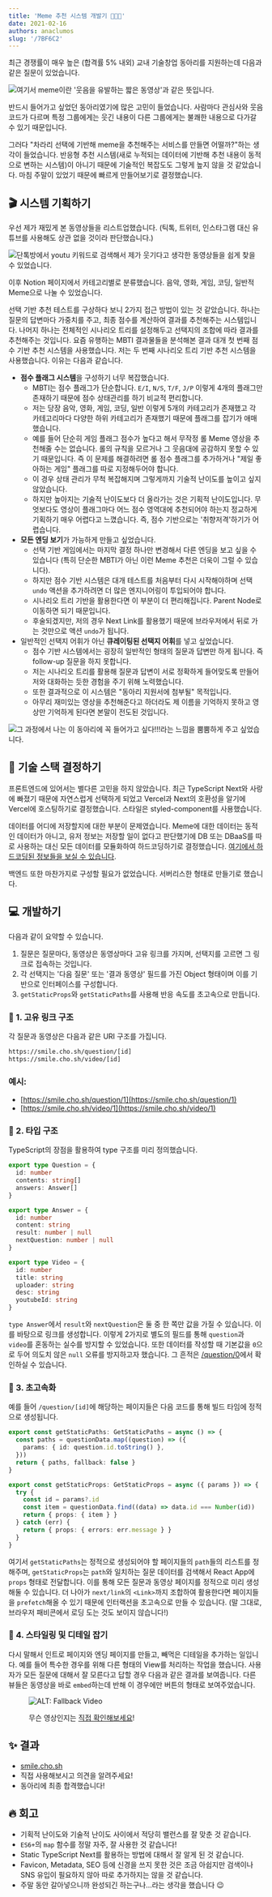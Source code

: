 ```yaml
---
title: 'Meme 추천 시스템 개발기 🧑🏻‍🍳'
date: 2021-02-16
authors: anaclumos
slug: '/7BF6C2'
---
```


최근 경쟁률이 매우 높은 (합격률 5% 내외) 교내 기술창업 동아리를 지원하는데 다음과 같은 질문이 있었습니다.

![여기서 meme이란 '웃음을 유발하는 짧은 동영상'과 같은 뜻입니다.](E08CF2.png)

반드시 들어가고 싶었던 동아리였기에 많은 고민이 들었습니다. 사람마다 관심사와 웃음 코드가 다르며 특정 그룹에게는 웃긴 내용이 다른 그룹에게는 불쾌한 내용으로 다가갈 수 있기 때문입니다.

그러다 "차라리 선택에 기반해 meme을 추천해주는 서비스를 만들면 어떨까?"하는 생각이 들었습니다. 반응형 추천 시스템(새로 누적되는 데이터에 기반해 추천 내용이 동적으로 변하는 시스템)이 아니기 때문에 기술적인 복잡도도 그렇게 높지 않을 것 같았습니다. 마침 주말이 있었기 때문에 빠르게 만들어보기로 결정했습니다.

## 🎬 시스템 기획하기

우선 제가 재밌게 본 동영상들을 리스트업했습니다. (틱톡, 트위터, 인스타그램 대신 유튜브를 사용해도 상관 없을 것이라 판단했습니다.)

![단톡방에서 youtu 키워드로 검색해서 제가 웃기다고 생각한 동영상들을 쉽게 찾을 수 있었습니다.](949544.jpeg)

이후 Notion 페이지에서 카테고리별로 분류했습니다. 음악, 영화, 게임, 코딩, 일반적 Meme으로 나눌 수 있었습니다.

선택 기반 추천 테스트를 구상하다 보니 2가지 접근 방법이 있는 것 같았습니다. 하나는 질문의 답변마다 가중치를 주고, 최종 점수를 계산하여 결과를 추천해주는 시스템입니다. 나머지 하나는 전체적인 시나리오 트리를 설정해두고 선택지의 조합에 따라 결과를 추천해주는 것입니다. 요즘 유행하는 MBTI 결과물들을 분석해본 결과 대개 첫 번째 점수 기반 추천 시스템을 사용했습니다. 저는 두 번째 시나리오 트리 기반 추천 시스템을 사용했습니다. 이유는 다음과 같습니다.

- **점수 플래그 시스템**을 구성하기 너무 복잡했습니다.
  - MBTI는 점수 플래그가 단순합니다. `E/I`, `N/S`, `T/F`, `J/P` 이렇게 4개의 플래그만 존재하기 때문에 점수 상태관리를 하기 비교적 편리합니다.
  - 저는 당장 음악, 영화, 게임, 코딩, 일반 이렇게 5개의 카테고리가 존재했고 각 카테고리마다 다양한 하위 카테고리가 존재했기 때문에 플래그를 잡기가 애매했습니다.
  - 예를 들어 단순히 게임 플래그 점수가 높다고 해서 무작정 롤 Meme 영상을 추천해줄 수는 없습니다. 롤의 규칙을 모르거나 그 웃음대에 공감하지 못할 수 있기 때문입니다. 즉 이 문제를 해결하려면 롤 점수 플래그를 추가하거나 "제일 좋아하는 게임" 플래그를 따로 지정해두어야 합니다.
  - 이 경우 상태 관리가 무척 복잡해지며 그렇게까지 기술적 난이도를 높이고 싶지 않았습니다.
  - 하지만 높아지는 기술적 난이도보다 더 올라가는 것은 기획적 난이도입니다. 무엇보다도 영상이 플래그마다 어느 점수 영역대에 추천되어야 하는지 정교하게 기획하기 매우 어렵다고 느꼈습니다. 즉, 점수 기반으로는 '취향저격'하기가 어렵습니다.
- **모든 엔딩 보기**가 가능하게 만들고 싶었습니다.
  - 선택 기반 게임에서는 마지막 결정 하나만 변경해서 다른 엔딩을 보고 싶을 수 있습니다 (특히 단순한 MBTI가 아닌 이런 Meme 추천은 더욱이 그럴 수 있습니다).
  - 하지만 점수 기반 시스템은 대개 테스트를 처음부터 다시 시작해야하며 선택 `undo` 액션을 추가하려면 더 많은 엔지니어링이 투입되어야 합니다.
  - 시나리오 트리 기반을 활용한다면 이 부분이 더 편리해집니다. Parent Node로 이동하면 되기 때문입니다.
  - 후술되겠지만, 저의 경우 Next Link를 활용했기 때문에 브라우저에서 뒤로 가는 것만으로 액션 `undo`가 됩니다.
- 일반적인 선택지 어휘가 아닌 **큐레이팅된 선택지 어휘**를 넣고 싶었습니다.
  - 점수 기반 시스템에서는 굉장히 일반적인 형태의 질문과 답변만 하게 됩니다. 즉 follow-up 질문을 하지 못합니다.
  - 저는 시나리오 트리를 활용해 질문과 답변이 서로 정확하게 들어맞도록 만들어 저와 대화하는 듯한 경험을 주기 위해 노력했습니다.
  - 또한 결과적으로 이 시스템은 "동아리 지원서에 첨부될" 목적입니다.
  - 아무리 재미있는 영상을 추천해준다고 하더라도 제 이름을 기억하지 못하고 영상만 기억하게 된다면 본말이 전도된 것입니다.

![그 과정에서 나는 이 동아리에 꼭 들어가고 싶다!!!라는 느낌을 뿜뿜하게 주고 싶었습니다.](FC67D9.png)

## 🥞 기술 스택 결정하기

프론트엔드에 있어서는 별다른 고민을 하지 않았습니다. 최근 TypeScript Next와 사랑에 빠졌기 때문에 자연스럽게 선택하게 되었고 Vercel과 Next의 호환성을 알기에 Vercel에 호스팅하기로 결정했습니다. 스타일은 styled-component를 사용했습니다.

데이터를 어디에 저장할지에 대한 부분이 문제였습니다. Meme에 대한 데이터는 동적인 데이터가 아니고, 유저 정보는 저장할 일이 없다고 판단했기에 DB 또는 DBaaS를 따로 사용하는 대신 모든 데이터를 모듈화하여 하드코딩하기로 결정했습니다. [여기에서 하드코딩된 정보들을 보실 수 있습니다](https://github.com/anaclumos/smile/tree/main/src/data).

백엔드 또한 마찬가지로 구성할 필요가 없었습니다. 서버리스한 형태로 만들기로 했습니다.

## 💻 개발하기

다음과 같이 요약할 수 있습니다.

1.  질문은 질문마다, 동영상은 동영상마다 고유 링크를 가지며, 선택지를 고르면 그 링크로 접속하는 것입니다.
2.  각 선택지는 '다음 질문' 또는 '결과 동영상' 필드를 가진 Object 형태이며 이를 기반으로 인터페이스를 구성합니다.
3.  `getStaticProps`와 `getStaticPaths`를 사용해 반응 속도를 초고속으로 만듭니다.

### 🔗 1. 고유 링크 구조

각 질문과 동영상은 다음과 같은 URI 구조를 가집니다.

```bash
https://smile.cho.sh/question/[id]
https://smile.cho.sh/video/[id]
```

### 예시:

- [https://smile.cho.sh/question/1](https://smile.cho.sh/question/1)
- [https://smile.cho.sh/video/1](https://smile.cho.sh/video/1)

### 💬 2. 타입 구조

TypeScript의 장점을 활용하여 type 구조를 미리 정의했습니다.

```ts
export type Question = {
  id: number
  contents: string[]
  answers: Answer[]
}

export type Answer = {
  id: number
  content: string
  result: number | null
  nextQuestion: number | null
}

export type Video = {
  id: number
  title: string
  uploader: string
  desc: string
  youtubeId: string
}
```

`type Answer`에서 `result`와 `nextQuestion`은 둘 중 한 쪽만 값을 가질 수 있습니다. 이를 바탕으로 링크를 생성합니다. 이렇게 2가지로 별도의 필드를 통해 `question`과 `video`를 혼동하는 실수를 방지할 수 있었습니다. 또한 데이터를 작성할 때 기본값을 `0`으로 두어 의도치 않은 `null` 오류를 방지하고자 했습니다. 그 흔적은 [/question/0](https://smile.cho.sh/question/0)에서 확인하실 수 있습니다.

### 🚀 3. 초고속화

예를 들어 `/question/[id]`에 해당하는 페이지들은 다음 코드를 통해 빌드 타임에 정적으로 생성됩니다.

```ts
export const getStaticPaths: GetStaticPaths = async () => {
  const paths = questionData.map((question) => ({
    params: { id: question.id.toString() },
  }))
  return { paths, fallback: false }
}

export const getStaticProps: GetStaticProps = async ({ params }) => {
  try {
    const id = params?.id
    const item = questionData.find((data) => data.id === Number(id))
    return { props: { item } }
  } catch (err) {
    return { props: { errors: err.message } }
  }
}
```

여기서 `getStaticPaths`는 정적으로 생성되어야 할 페이지들의 `path`들의 리스트를 정해주며, `getStaticProps`는 `path`와 일치하는 질문 데이터를 검색해서 React App에 `props` 형태로 전달합니다. 이를 통해 모든 질문과 동영상 페이지를 정적으로 미리 생성해둘 수 있습니다. 더 나아가 `next/link`의 `<Link>`까지 조합하여 활용한다면 페이지들을 `prefetch`해올 수 있기 때문에 인터랙션을 초고속으로 만들 수 있습니다. (말 그대로, 브라우저 패비콘에서 로딩 도는 것도 보이지 않습니다!)

### 💅 4. 스타일링 및 디테일 잡기

다시 말해서 인트로 페이지와 엔딩 페이지를 만들고, 빼먹은 디테일을 추가하는 일입니다. 예를 들어 특수한 경우를 위해 다른 형태의 View를 처리하는 작업을 했습니다. 사용자가 모든 질문에 대해서 잘 모른다고 답할 경우 다음과 같은 결과를 보여줍니다. 다른 뷰들은 동영상을 바로 `embed`하는데 반해 이 경우에만 버튼의 형태로 보여주었습니다.

<figure>

![ALT: Fallback Video](BE3DA7.png)

<figcaption>

무슨 영상인지는 [직접 확인해보세요](https://smile.cho.sh/video/999)!

</figcaption>
</figure>

## ✨ 결과

- [smile.cho.sh](https://smile.cho.sh)
- 직접 사용해보시고 의견을 알려주세요!
- 동아리에 최종 합격했습니다!

## 🔥 회고

- 기획적 난이도와 기술적 난이도 사이에서 적당히 밸런스를 잘 맞춘 것 같습니다.
- `ES6+`의 `map` 함수를 정말 자주, 잘 사용한 것 같습니다!
- Static TypeScript Next를 활용하는 방법에 대해서 잘 알게 된 것 같습니다.
- Favicon, Metadata, SEO 등에 신경을 쓰지 못한 것은 조금 아쉽지만 검색이나 SNS 유입이 필요하지 않아 따로 추가하지는 않을 것 같습니다.
- 주말 동안 갈아넣으니까 완성되긴 하는구나...라는 생각을 했습니다 😉
